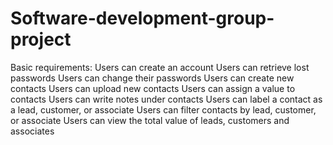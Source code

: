 # Software-development-group-project
Basic requirements: 
  Users can create an account
  Users can retrieve lost passwords
  Users can change their passwords
  Users can create new contacts
  Users can upload new contacts
  Users can assign a value to contacts
  Users can write notes under contacts
  Users can label a contact as a lead, customer, or associate
  Users can filter contacts by lead, customer, or associate
  Users can view the total value of leads, customers and associates

